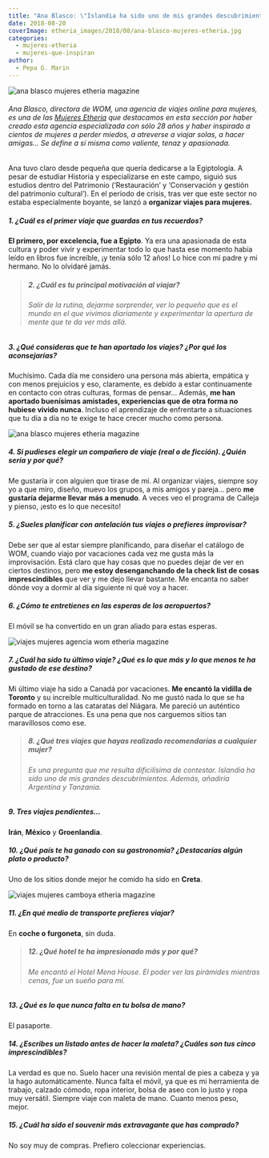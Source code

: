 ```yaml
---
title: "Ana Blasco: \"Islandia ha sido uno de mis grandes descubrimientos\""
date: 2018-08-20
coverImage: etheria_images/2018/08/ana-blasco-mujeres-etheria.jpg
categories: 
  - mujeres-etheria
  - mujeres-que-inspiran
author: 
  - Pepa G. Marin
---
```


![ana blasco mujeres etheria magazine](etheria_images/2018/08/ana-blasco-mujeres-etheria.jpg)

###### Ana Blasco, directora de WOM, una agencia de viajes online para mujeres, es una de las [Mujeres Etheria](https://etheriamagazine.com/category/mujeres-etheria/) que destacamos en esta sección por haber creado esta agencia especializada con sólo 28 años y haber inspirado a cientos de mujeres a perder miedos, a atreverse a viajar solas, a hacer amigas... Se define a sí misma como valiente, tenaz y apasionada.

Ana tuvo claro desde pequeña que quería dedicarse a la Egiptología. A pesar de estudiar Historia y especializarse en este campo, siguió sus estudios dentro del Patrimonio (‘Restauración’ y ‘Conservación y gestión del patrimonio cultural’). En el periodo de crisis, tras ver que este sector no estaba especialmente boyante, se lanzó a **organizar viajes para mujeres.**

##### 1\. ¿Cuál es el primer viaje que guardas en tus recuerdos?

**El primero, por excelencia, fue a Egipto**. Ya era una apasionada de esta cultura y poder vivir y experimentar todo lo que hasta ese momento había leído en libros fue increíble, ¡y tenía sólo 12 años! Lo hice con mi padre y mi hermano. No lo olvidaré jamás.

> ##### 2\. ¿Cuál es tu principal motivación al viajar?
> 
> ###### Salir de la rutina, dejarme sorprender, ver lo pequeño que es el mundo en el que vivimos diariamente y experimentar la apertura de mente que te da ver más allá.

##### 3\. ¿Qué consideras que te han aportado los viajes? ¿Por qué los aconsejarías?

Muchísimo. Cada día me considero una persona más abierta, empática y con menos prejuicios y eso, claramente, es debido a estar continuamente en contacto con otras culturas, formas de pensar… Además, **me han aportado buenísimas amistades, experiencias que de otra forma no hubiese vivido nunca**. Incluso el aprendizaje de enfrentarte a situaciones que tu día a día no te exige te hace crecer mucho como persona.

![ana blasco mujeres etheria magazine](etheria_images/2018/08/AnaBlasco-wom-viajes.jpg)

##### 4\. Si pudieses elegir un compañero de viaje (real o de ficción). ¿Quién sería y por qué?

Me gustaría ir con alguien que tirase de mí. Al organizar viajes, siempre soy yo a que miro, diseño, muevo los grupos, a mis amigos y pareja… pero **me gustaría dejarme llevar más a menudo**. A veces veo el programa de Calleja y pienso, ¡esto es lo que necesito!

##### 5\. ¿Sueles planificar con antelación tus viajes o prefieres improvisar?

Debe ser que al estar siempre planificando, para diseñar el catálogo de WOM, cuando viajo por vacaciones cada vez me gusta más la improvisación. Está claro que hay cosas que no puedes dejar de ver en ciertos destinos, pero **me estoy desenganchando de la check list de cosas imprescindibles** que ver y me dejo llevar bastante. Me encanta no saber dónde voy a dormir al día siguiente ni qué voy a hacer.

##### 6\. ¿Cómo te entretienes en las esperas de los aeropuertos?

El móvil se ha convertido en un gran aliado para estas esperas.

![viajes mujeres agencia wom etheria magazine](etheria_images/2018/08/viajes-mujeres-etheria.jpg)

##### 7\. ¿Cuál ha sido tu último viaje? ¿Qué es lo que más y lo que menos te ha gustado de ese destino?

Mi último viaje ha sido a Canadá por vacaciones. **Me encantó la vidilla de Toronto** y su increíble multiculturalidad. No me gustó nada lo que se ha formado en torno a las cataratas del Niágara. Me pareció un auténtico parque de atracciones. Es una pena que nos carguemos sitios tan maravillosos como ese.

> ##### 8\. ¿Qué tres viajes que hayas realizado recomendarías a cualquier mujer?
> 
> ###### Es una pregunta que me resulta dificilísima de contestar. Islandia ha sido uno de mis grandes descubrimientos. Además, añadiría Argentina y Tanzania.

##### 9\. Tres viajes pendientes…

**Irán**, **México** y **Groenlandia**.

##### 10\. ¿Qué país te ha ganado con su gastronomía? ¿Destacarías algún plato o producto?

Uno de los sitios donde mejor he comido ha sido en **Creta**.

![viajes mujeres camboya etheria magazine](etheria_images/2018/08/camboya-viajes-mujeres.jpg)

##### 11\. ¿En qué medio de transporte prefieres viajar?

En **coche o furgoneta**, sin duda.

> ##### 12\. ¿Qué hotel te ha impresionado más y por qué?
> 
> ###### Me encantó el Hotel Mena House. El poder ver las pirámides mientras cenas, fue un sueño para mí.

##### 13\. ¿Qué es lo que nunca falta en tu bolsa de mano?

El pasaporte.

##### 14\. ¿Escribes un listado antes de hacer la maleta? ¿Cuáles son tus cinco imprescindibles?

La verdad es que no. Suelo hacer una revisión mental de pies a cabeza y ya la hago automáticamente. Nunca falta el móvil, ya que es mi herramienta de trabajo, calzado cómodo, ropa interior, bolsa de aseo con lo justo y ropa muy versátil. Siempre viaje con maleta de mano. Cuanto menos peso, mejor.

##### 15\. ¿Cuál ha sido el souvenir más extravagante que has comprado?

No soy muy de compras. Prefiero coleccionar experiencias.
